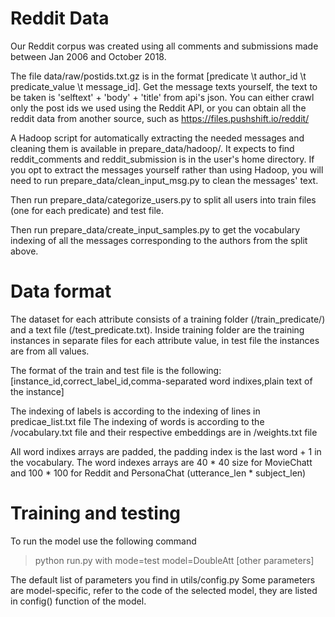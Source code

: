 # Reddit Data
Our Reddit corpus was created using all comments and submissions made between Jan 2006 and October 2018. 

The file data/raw/postids.txt.gz is in the format [predicate \t author_id \t predicate_value \t message_id]. Get the message texts yourself, the text to be taken is 'selftext' + 'body' + 'title' from api's json. You can either crawl only the post ids we used using the Reddit API, or you can obtain all the reddit data from another source, such as https://files.pushshift.io/reddit/

A Hadoop script for automatically extracting the needed messages and cleaning them is available in prepare_data/hadoop/. It expects to find reddit_comments and reddit_submission is in the user's home directory. If you opt to extract the messages yourself rather than using Hadoop, you will need to run prepare_data/clean_input_msg.py to clean the messages' text. 

Then run prepare_data/categorize_users.py to split all users into train files (one for each predicate) and test file.

Then run prepare_data/create_input_samples.py to get the vocabulary indexing of all the messages corresponding to the authors from the split above.


# Data format
The dataset for each attribute consists of a training folder (/train_predicate/) and a text file (/test_predicate.txt). Inside training folder are the training instances in separate files for each attribute value, in test file the instances are from all values.

The format of the train and test file is the following:
\[instance_id,correct_label_id,comma-separated word indixes,plain text of the instance\]

The indexing of labels is according to the indexing of lines in predicae_list.txt file
The indexing of words is according to the /vocabulary.txt file and their respective embeddings are in /weights.txt file

All word indixes arrays are padded, the padding index is the last word + 1 in the vocabulary. The word indexes arrays are 40 * 40 size for MovieChatt and 100 * 100 for Reddit and PersonaChat (utterance_len * subject_len)


# Training and testing

To run the model use the following command

> python run.py with mode=test model=DoubleAtt [other parameters]

The default list of parameters you find in utils/config.py
Some parameters are model-specific, refer to the code of the selected model, they are listed in config() function of the model.

